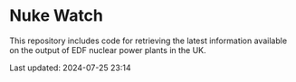 # Nuke Watch

This repository includes code for retrieving the latest information available on the output of EDF nuclear power plants in the UK.

Last updated: 2024-07-25 23:14
